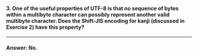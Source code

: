 #### 3. One of the useful properties of UTF-8 is that no sequence of bytes within a multibyte character can possibly represent another valid multibyte character. Does the Shift-JIS encoding for kanji (discussed in Exercise 2) have this property?

---

#### Answer: No.
